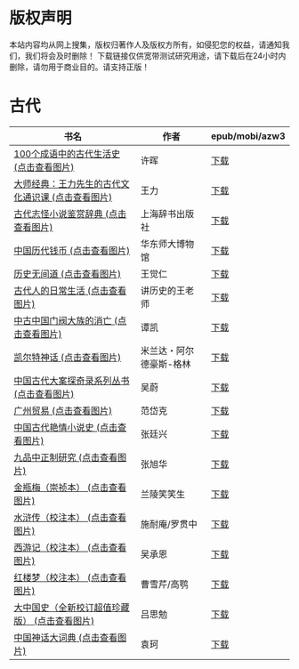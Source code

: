 # 版权声明

本站内容均从网上搜集，版权归著作人及版权方所有，如侵犯您的权益，请通知我们，我们将会及时删除！ 下载链接仅供宽带测试研究用途，请下载后在24小时内删除，请勿用于商业目的。请支持正版！

# 古代

| 书名 | 作者 | epub/mobi/azw3 |
| --- | --- | --- |
| [100个成语中的古代生活史 (点击查看图片)](https://www.dushupai.com/attachment/2024/06/11/e3401306eb8cc2e9.jpg) | 许晖 | [下载](https://url89.ctfile.com/f/31084289-1375511620-06c35b?p=8866) |
| [大师经典：王力先生的古代文化通识课 (点击查看图片)](https://www.dushupai.com/attachment/2024/06/11/e6f30026d02b3dc9.jpg) | 王力 | [下载](https://url89.ctfile.com/f/31084289-1375512367-d2614c?p=8866) |
| [古代志怪小说鉴赏辞典 (点击查看图片)](https://www.dushupai.com/attachment/2024/06/10/0ac1ec0d4dba87a1.jpg) | 上海辞书出版社 | [下载](https://url89.ctfile.com/f/31084289-1357002868-8633d6?p=8866) |
| [中国历代钱币 (点击查看图片)](https://www.dushupai.com/attachment/2024/06/09/5be4dd1e60bc8ba5.jpg) | 华东师大博物馆 | [下载](https://url89.ctfile.com/f/31084289-1357053706-4553fa?p=8866) |
| [历史无间道 (点击查看图片)](https://www.dushupai.com/attachment/2024/06/08/84e2278b6af2a2b1.jpg) | 王觉仁 | [下载](https://url89.ctfile.com/f/31084289-1357051522-ca930d?p=8866) |
| [古代人的日常生活 (点击查看图片)](https://www.dushupai.com/attachment/2024/06/07/530c74906081f438.jpg) | 讲历史的王老师 | [下载](https://url89.ctfile.com/f/31084289-1357043638-abdc6f?p=8866) |
| [中古中国门阀大族的消亡 (点击查看图片)](https://www.dushupai.com/attachment/2024/06/06/dea02d7de748ee52.jpg) | 谭凯 | [下载](https://url89.ctfile.com/f/31084289-1357032985-f3d84f?p=8866) |
| [凯尔特神话 (点击查看图片)](https://www.dushupai.com/attachment/2024/06/05/da02c8729914e751.jpg) | 米兰达・阿尔德豪斯-格林 | [下载](https://url89.ctfile.com/f/31084289-1357026139-d5e318?p=8866) |
| [中国古代大案探奇录系列丛书 (点击查看图片)](https://www.dushupai.com/attachment/2024/06/04/23997eec505ee1be.jpg) | 吴蔚 | [下载](https://url89.ctfile.com/f/31084289-1357020886-9e4f01?p=8866) |
| [广州贸易 (点击查看图片)](https://www.dushupai.com/attachment/2024/06/02/d9e764c0d2fd470c.jpg) | 范岱克 | [下载](https://url89.ctfile.com/f/31084289-1357013410-cf4546?p=8866) |
| [中国古代艳情小说史 (点击查看图片)](https://www.dushupai.com/attachment/2024/06/02/47239f7f4ea1945c.jpg) | 张廷兴 | [下载](https://url89.ctfile.com/f/31084289-1357011268-efad9b?p=8866) |
| [九品中正制研究 (点击查看图片)](https://www.dushupai.com/attachment/2024/06/02/3f537d4556536bc2.jpg) | 张旭华 | [下载](https://url89.ctfile.com/f/31084289-1357010656-17c168?p=8866) |
| [金瓶梅（崇祯本） (点击查看图片)](https://www.dushupai.com/attachment/2024/06/01/d5643a907aedf06d.jpg) | 兰陵笑笑生  | [下载](https://url89.ctfile.com/f/31084289-1357008631-0b6df9?p=8866) |
| [水浒传（校注本） (点击查看图片)](https://www.dushupai.com/attachment/2024/06/01/66fd271745c95aeb.jpg) | 施耐庵/罗贯中 | [下载](https://url89.ctfile.com/f/31084289-1357008622-98b55d?p=8866) |
| [西游记（校注本） (点击查看图片)](https://www.dushupai.com/attachment/2024/06/01/6961350ef756d4be.jpg) | 吴承恩 | [下载](https://url89.ctfile.com/f/31084289-1357008604-ca00ed?p=8866) |
| [红楼梦（校注本） (点击查看图片)](https://www.dushupai.com/attachment/2024/06/01/106851cb8ad69d18.jpg) | 曹雪芹/高鹗 | [下载](https://url89.ctfile.com/f/31084289-1357008607-f29360?p=8866) |
| [大中国史（全新校订超值珍藏版） (点击查看图片)](https://www.dushupai.com/attachment/2024/06/01/9f1dce5d0f67dcd0.jpg) | 吕思勉 | [下载](https://url89.ctfile.com/f/31084289-1357006756-680d86?p=8866) |
| [中国神话大词典 (点击查看图片)](https://www.dushupai.com/attachment/2024/06/01/b3a2e0c6d7a6713a.jpg) | 袁珂 | [下载](https://url89.ctfile.com/f/31084289-1357004944-935a61?p=8866) |
